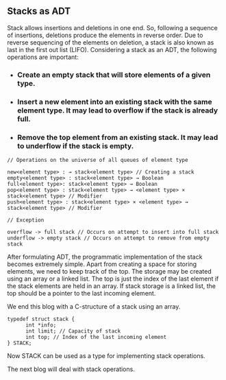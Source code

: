 ## Stacks as ADT

Stack allows insertions and deletions in one end. So, following a sequence of insertions, deletions produce the elements in 
reverse order. Due to reverse sequencing of the elements on deletion, a stack is also known as last in the first out list 
(LIFO). Considering a stack as an ADT, the following operations are important:

- ### Create an empty stack that will store elements of a given type.
- ### Insert a new element into an existing stack with the same element type. It may lead to overflow if the stack is already full.
- ### Remove the top element from an existing stack. It may lead to underflow if the stack is empty.

```
// Operations on the universe of all queues of element type

new<element type> : → stack<element type> // Creating a stack
empty<element type> : stack<element type> → Boolean
full<element type>: stack<element type> → Boolean
pop<element type> : stack<element type> → <element type> × stack<element type> // Modifier
push<element type> : stack<element type> × <element type> → stack<element type> // Modifier

// Exception

overflow -> full stack // Occurs on attempt to insert into full stack
underflow -> empty stack // Occurs on attempt to remove from empty stack
```
After formulating ADT, the programmatic implementation of the stack becomes extremely simple. Apart from creating a space for 
storing elements, we need to keep track of the top. The storage may be created using an array or a linked list. The top is just 
the index of the last element if the stack elements are held in an array. If stack storage is a linked list, the top should be a 
pointer to the last incoming element. 

We end this blog with a C-structure of a stack using an array.  
```  
typedef struct stack {
      int *info;
      int limit; // Capacity of stack
      int top; // Index of the last incoming element
} STACK;
```
Now STACK can be used as a type for implementing stack operations. 

The next blog will deal with stack operations.

  
